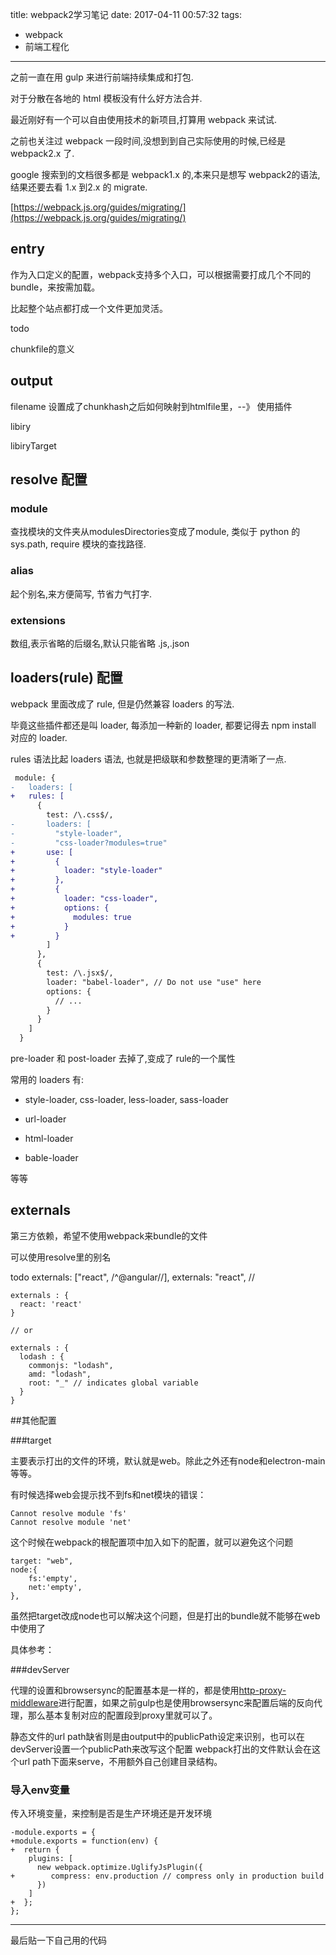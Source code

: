 title: webpack2学习笔记
date: 2017-04-11 00:57:32
tags:
- webpack
- 前端工程化
---

之前一直在用 gulp 来进行前端持续集成和打包.

对于分散在各地的 html 模板没有什么好方法合并.

最近刚好有一个可以自由使用技术的新项目,打算用 webpack 来试试.

<!--more-->

之前也关注过 webpack 一段时间,没想到到自己实际使用的时候,已经是 webpack2.x 了.

google 搜索到的文档很多都是 webpack1.x 的,本来只是想写 webpack2的语法,结果还要去看 1.x 到2.x 的 migrate.

[https://webpack.js.org/guides/migrating/](https://webpack.js.org/guides/migrating/)


## entry

作为入口定义的配置，webpack支持多个入口，可以根据需要打成几个不同的bundle，来按需加载。

比起整个站点都打成一个文件更加灵活。

todo

chunkfile的意义


## output

filename 设置成了chunkhash之后如何映射到htmlfile里，--》 使用插件

libiry

libiryTarget

## resolve 配置


### module

查找模块的文件夹从modulesDirectories变成了module, 类似于 python 的 sys.path, require 模块的查找路径.

### alias

起个别名,来方便简写, 节省力气打字.

### extensions

数组,表示省略的后缀名,默认只能省略 .js,.json


## loaders(rule) 配置

webpack 里面改成了 rule, 但是仍然兼容 loaders 的写法.

毕竟这些插件都还是叫 loader, 每添加一种新的 loader, 都要记得去 npm install 对应的 loader.

rules 语法比起 loaders 语法, 也就是把级联和参数整理的更清晰了一点.

```diff
 module: {
-   loaders: [
+   rules: [
      {
        test: /\.css$/,
-       loaders: [
-         "style-loader",
-         "css-loader?modules=true"
+       use: [
+         {
+           loader: "style-loader"
+         },
+         {
+           loader: "css-loader",
+           options: {
+             modules: true
+           }
+         }
        ]
      },
      {
        test: /\.jsx$/,
        loader: "babel-loader", // Do not use "use" here
        options: {
          // ...
        }
      }
    ]
  }
```

pre-loader 和 post-loader 去掉了,变成了 rule的一个属性

常用的 loaders 有:

* style-loader, css-loader, less-loader, sass-loader

* url-loader

* html-loader

* bable-loader

等等

## externals

第三方依赖，希望不使用webpack来bundle的文件

可以使用resolve里的别名

todo
externals: ["react", /^@angular\//],
externals: "react", //

```
externals : {
  react: 'react'
}

// or

externals : {
  lodash : {
    commonjs: "lodash",
    amd: "lodash",
    root: "_" // indicates global variable
  }
}
```


##其他配置

###target

主要表示打出的文件的环境，默认就是web。除此之外还有node和electron-main等等。

有时候选择web会提示找不到fs和net模块的错误：

```
Cannot resolve module 'fs'
Cannot resolve module 'net'

``` 

这个时候在webpack的根配置项中加入如下的配置，就可以避免这个问题

```
target: "web",
node:{
    fs:'empty',
    net:'empty',
},
```

虽然把target改成node也可以解决这个问题，但是打出的bundle就不能够在web中使用了

具体参考：

###devServer

代理的设置和browsersync的配置基本是一样的，都是使用[http-proxy-middleware](https://github.com/chimurai/http-proxy-middleware)进行配置，如果之前gulp也是使用browsersync来配置后端的反向代理，那么基本复制对应的配置段到proxy里就可以了。

静态文件的url path缺省则是由output中的publicPath设定来识别，也可以在devServer设置一个publicPath来改写这个配置
webpack打出的文件默认会在这个url path下面来serve，不用额外自己创建目录结构。

### 导入env变量

传入环境变量，来控制是否是生产环境还是开发环境

```
-module.exports = {
+module.exports = function(env) {
+  return {
    plugins: [
      new webpack.optimize.UglifyJsPlugin({
+        compress: env.production // compress only in production build
      })
    ]
+  };
};
```

---

最后贴一下自己用的代码

<script async src="//jsfiddle.net/nekorice/sd0535ux/embed/js/"></script>

